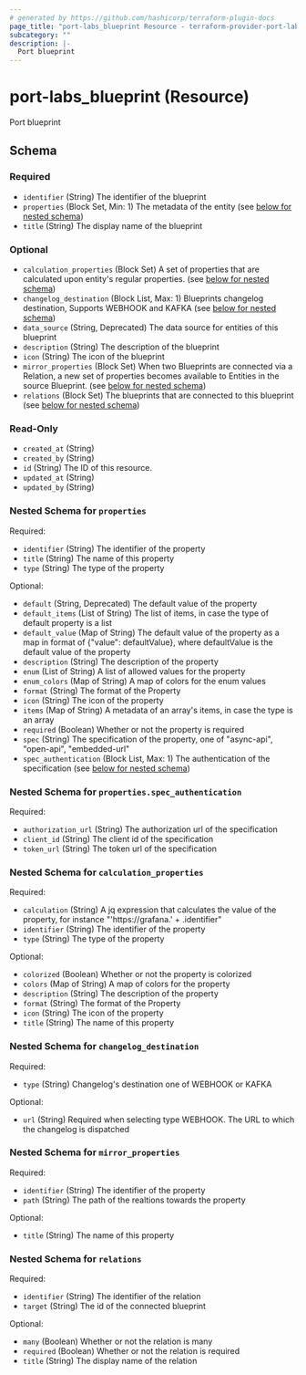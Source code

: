 ```yaml
---
# generated by https://github.com/hashicorp/terraform-plugin-docs
page_title: "port-labs_blueprint Resource - terraform-provider-port-labs"
subcategory: ""
description: |-
  Port blueprint
---
```


# port-labs_blueprint (Resource)

Port blueprint

<!-- schema generated by tfplugindocs -->

## Schema

### Required

- `identifier` (String) The identifier of the blueprint
- `properties` (Block Set, Min: 1) The metadata of the entity (see [below for nested schema](#nestedblock--properties))
- `title` (String) The display name of the blueprint

### Optional

- `calculation_properties` (Block Set) A set of properties that are calculated upon entity's regular properties. (see [below for nested schema](#nestedblock--calculation_properties))
- `changelog_destination` (Block List, Max: 1) Blueprints changelog destination, Supports WEBHOOK and KAFKA (see [below for nested schema](#nestedblock--changelog_destination))
- `data_source` (String, Deprecated) The data source for entities of this blueprint
- `description` (String) The description of the blueprint
- `icon` (String) The icon of the blueprint
- `mirror_properties` (Block Set) When two Blueprints are connected via a Relation, a new set of properties becomes available to Entities in the source Blueprint. (see [below for nested schema](#nestedblock--mirror_properties))
- `relations` (Block Set) The blueprints that are connected to this blueprint (see [below for nested schema](#nestedblock--relations))

### Read-Only

- `created_at` (String)
- `created_by` (String)
- `id` (String) The ID of this resource.
- `updated_at` (String)
- `updated_by` (String)

<a id="nestedblock--properties"></a>

### Nested Schema for `properties`

Required:

- `identifier` (String) The identifier of the property
- `title` (String) The name of this property
- `type` (String) The type of the property

Optional:

- `default` (String, Deprecated) The default value of the property
- `default_items` (List of String) The list of items, in case the type of default property is a list
- `default_value` (Map of String) The default value of the property as a map in format of {"value": defaultValue}, where defaultValue is the default value of the property
- `description` (String) The description of the property
- `enum` (List of String) A list of allowed values for the property
- `enum_colors` (Map of String) A map of colors for the enum values
- `format` (String) The format of the Property
- `icon` (String) The icon of the property
- `items` (Map of String) A metadata of an array's items, in case the type is an array
- `required` (Boolean) Whether or not the property is required
- `spec` (String) The specification of the property, one of "async-api", "open-api", "embedded-url"
- `spec_authentication` (Block List, Max: 1) The authentication of the specification (see [below for nested schema](#nestedblock--properties--spec_authentication))

<a id="nestedblock--properties--spec_authentication"></a>

### Nested Schema for `properties.spec_authentication`

Required:

- `authorization_url` (String) The authorization url of the specification
- `client_id` (String) The client id of the specification
- `token_url` (String) The token url of the specification

<a id="nestedblock--calculation_properties"></a>

### Nested Schema for `calculation_properties`

Required:

- `calculation` (String) A jq expression that calculates the value of the property, for instance "'https://grafana.' + .identifier"
- `identifier` (String) The identifier of the property
- `type` (String) The type of the property

Optional:

- `colorized` (Boolean) Whether or not the property is colorized
- `colors` (Map of String) A map of colors for the property
- `description` (String) The description of the property
- `format` (String) The format of the Property
- `icon` (String) The icon of the property
- `title` (String) The name of this property

<a id="nestedblock--changelog_destination"></a>

### Nested Schema for `changelog_destination`

Required:

- `type` (String) Changelog's destination one of WEBHOOK or KAFKA

Optional:

- `url` (String) Required when selecting type WEBHOOK. The URL to which the changelog is dispatched

<a id="nestedblock--mirror_properties"></a>

### Nested Schema for `mirror_properties`

Required:

- `identifier` (String) The identifier of the property
- `path` (String) The path of the realtions towards the property

Optional:

- `title` (String) The name of this property

<a id="nestedblock--relations"></a>

### Nested Schema for `relations`

Required:

- `identifier` (String) The identifier of the relation
- `target` (String) The id of the connected blueprint

Optional:

- `many` (Boolean) Whether or not the relation is many
- `required` (Boolean) Whether or not the relation is required
- `title` (String) The display name of the relation

